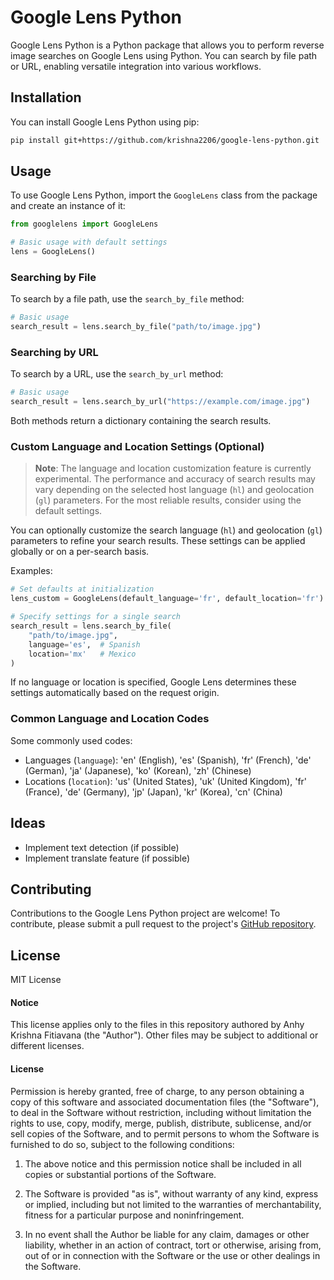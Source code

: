 # Google Lens Python

Google Lens Python is a Python package that allows you to perform reverse image searches on Google Lens using Python. You can search by file path or URL, enabling versatile integration into various workflows.

## Installation

You can install Google Lens Python using pip:

```sh
pip install git+https://github.com/krishna2206/google-lens-python.git
```

## Usage

To use Google Lens Python, import the `GoogleLens` class from the package and create an instance of it:

```python
from googlelens import GoogleLens

# Basic usage with default settings
lens = GoogleLens()
```

### Searching by File

To search by a file path, use the `search_by_file` method:

```python
# Basic usage
search_result = lens.search_by_file("path/to/image.jpg")
```

### Searching by URL

To search by a URL, use the `search_by_url` method:

```python
# Basic usage
search_result = lens.search_by_url("https://example.com/image.jpg")
```

Both methods return a dictionary containing the search results.

### Custom Language and Location Settings (Optional)
> **Note**: The language and location customization feature is currently experimental. The performance and accuracy of search results may vary depending on the selected host language (`hl`) and geolocation (`gl`) parameters. For the most reliable results, consider using the default settings.

You can optionally customize the search language (`hl`) and geolocation (`gl`) parameters to refine your search results. These settings can be applied globally or on a per-search basis.

Examples:

```python
# Set defaults at initialization
lens_custom = GoogleLens(default_language='fr', default_location='fr')

# Specify settings for a single search
search_result = lens.search_by_file(
    "path/to/image.jpg",
    language='es',  # Spanish
    location='mx'   # Mexico
)
```

If no language or location is specified, Google Lens determines these settings automatically based on the request origin.

### Common Language and Location Codes

Some commonly used codes:
- Languages (`language`): 'en' (English), 'es' (Spanish), 'fr' (French), 'de' (German), 'ja' (Japanese), 'ko' (Korean), 'zh' (Chinese)
- Locations (`location`): 'us' (United States), 'uk' (United Kingdom), 'fr' (France), 'de' (Germany), 'jp' (Japan), 'kr' (Korea), 'cn' (China)

## Ideas

- Implement text detection (if possible)
- Implement translate feature (if possible)

## Contributing

Contributions to the Google Lens Python project are welcome! To contribute, please submit a pull request to the project's [GitHub repository](https://github.com/krishna2206/google-lens-python).

## License

MIT License

#### Notice

This license applies only to the files in this repository authored by Anhy Krishna Fitiavana (the "Author"). Other files may be subject to additional or different licenses.

#### License

Permission is hereby granted, free of charge, to any person obtaining a copy of this software and associated documentation files (the "Software"), to deal in the Software without restriction, including without limitation the rights to use, copy, modify, merge, publish, distribute, sublicense, and/or sell copies of the Software, and to permit persons to whom the Software is furnished to do so, subject to the following conditions:

1. The above notice and this permission notice shall be included in all copies or substantial portions of the Software.

2. The Software is provided "as is", without warranty of any kind, express or implied, including but not limited to the warranties of merchantability, fitness for a particular purpose and noninfringement.

3. In no event shall the Author be liable for any claim, damages or other liability, whether in an action of contract, tort or otherwise, arising from, out of or in connection with the Software or the use or other dealings in the Software.